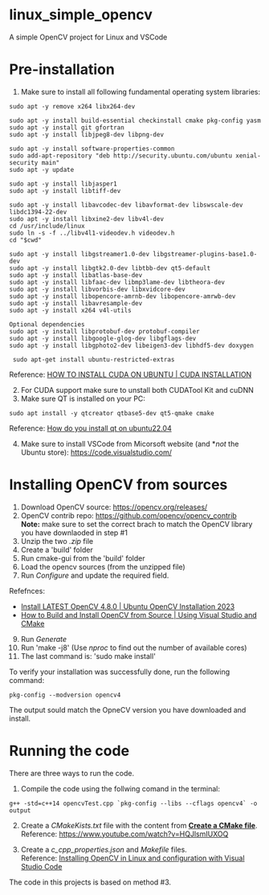 # linux_simple_opencv
A simple OpenCV project for Linux and VSCode

# Pre-installation
1. Make sure to install all following fundamental operating system libraries:
```
sudo apt -y remove x264 libx264-dev

sudo apt -y install build-essential checkinstall cmake pkg-config yasm
sudo apt -y install git gfortran
sudo apt -y install libjpeg8-dev libpng-dev

sudo apt -y install software-properties-common
sudo add-apt-repository "deb http://security.ubuntu.com/ubuntu xenial-security main"
sudo apt -y update

sudo apt -y install libjasper1
sudo apt -y install libtiff-dev

sudo apt -y install libavcodec-dev libavformat-dev libswscale-dev libdc1394-22-dev
sudo apt -y install libxine2-dev libv4l-dev
cd /usr/include/linux
sudo ln -s -f ../libv4l1-videodev.h videodev.h
cd "$cwd"

sudo apt -y install libgstreamer1.0-dev libgstreamer-plugins-base1.0-dev
sudo apt -y install libgtk2.0-dev libtbb-dev qt5-default
sudo apt -y install libatlas-base-dev
sudo apt -y install libfaac-dev libmp3lame-dev libtheora-dev
sudo apt -y install libvorbis-dev libxvidcore-dev
sudo apt -y install libopencore-amrnb-dev libopencore-amrwb-dev
sudo apt -y install libavresample-dev
sudo apt -y install x264 v4l-utils

Optional dependencies
sudo apt -y install libprotobuf-dev protobuf-compiler
sudo apt -y install libgoogle-glog-dev libgflags-dev
sudo apt -y install libgphoto2-dev libeigen3-dev libhdf5-dev doxygen

 sudo apt-get install ubuntu-restricted-extras
```
Reference: [HOW TO INSTALL CUDA ON UBUNTU | CUDA INSTALLATION](https://www.youtube.com/watch?v=fyHbV3XhBoM)

2. For CUDA support make sure to unstall both CUDATool Kit and cuDNN
3. Make sure QT is installed on your PC: </br >
```
sudo apt install -y qtcreator qtbase5-dev qt5-qmake cmake
```
Reference: [How do you install qt on ubuntu22.04](https://askubuntu.com/questions/1404263/how-do-you-install-qt-on-ubuntu22-04)

4. Make sure to install VSCode from Micorsoft website (and **not* the Ubuntu store): https://code.visualstudio.com/


# Installing OpenCV from sources
1. Download OpenCV source: https://opencv.org/releases/
2. OpenCV contrib repo: https://github.com/opencv/opencv_contrib </br >
**Note:** make sure to set the correct brach to match the OpenCV library you have downlaoded in step #1
3. Unzip the two *.zip* file
4. Create a 'build' folder
5. Run cmake-gui from the 'build' folder
6. Load the opencv sources (from the unzipped file)
7. Run *Configure* and update the required field.

Refefnces:
* [Install LATEST OpenCV 4.8.0 | Ubuntu OpenCV Installation 2023](https://www.youtube.com/watch?v=X6cXBqIz464)
* [How to Build and Install OpenCV from Source | Using Visual Studio and CMake](https://www.youtube.com/watch?v=_fqpYLM6SCw&t=2s)
9. Run *Generate*
10. Run 'make -j8' (Use *nproc* to find out the number of available cores)
11. The last command is: 'sudo make install'

To verify your installation was successfully done, run the following command: </br >
```
pkg-config --modversion opencv4
```
The output sould match the OpneCV version you have downloaded and install.

# Running the code
There are three ways to run the code.

1. Compile the code using the follwing comand in the terminal:
```
g++ -std=c++14 opencvTest.cpp `pkg-config --libs --cflags opencv4` -o output
```
2. Create a *CMakeKists.txt* file with the content from [**Create a CMake file**](https://docs.opencv.org/4.x/db/df5/tutorial_linux_gcc_cmake.html).</br >
Reference: https://www.youtube.com/watch?v=HQJlsmIUXOQ

3. Create a *c_cpp_properties.json* and *Makefile* files.</br >
Reference: [Installing OpenCV in Linux and configuration with Visual Studio Code](https://girish-ajay.medium.com/installing-opencv-in-linux-and-configuration-with-visual-studio-code-9dd668275d5b)

The code in this projects is based on method #3.
